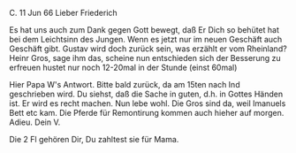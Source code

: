  C. 11 Jun 66
Lieber Friederich

Es hat uns auch zum Dank gegen Gott bewegt, daß Er Dich so behütet hat bei dem Leichtsinn des Jungen. Wenn es jetzt nur im neuen Geschäft auch Geschäft gibt. Gustav wird doch zurück sein, was erzählt er vom Rheinland? Heinr Gros, sage ihm das, scheine nun entschieden sich der Besserung zu erfreuen hustet nur noch 12-20mal in der Stunde (einst 60mal)

Hier Papa W's Antwort. Bitte bald zurück, da am 15ten nach Ind geschrieben wird. Du siehst, daß die Sache in guten, d.h. in Gottes Händen ist. Er wird es recht machen. Nun lebe wohl. Die Gros sind da, weil Imanuels Bett etc kam. Die Pferde für Remontirung kommen auch hieher auf morgen. 
 Adieu.
 Dein V.

Die 2 Fl gehören Dir, Du zahltest sie für Mama.
